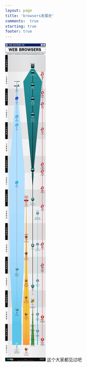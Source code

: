 ```yaml
---
layout: page
title: 'browsers发展史'
comments:  true
starting: true
footer: true
---
```


![browsers](/images/browsers.jpg)
这个大家都见过吧

